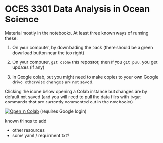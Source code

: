 # OCES 3301 Data Analysis in Ocean Science

Material mostly in the notebooks. At least three known ways of running these:

1) On your computer, by downloading the pack (there should be a green download button near the top right)

2) On your computer, `git clone` this repositor, then if you `git pull` you get updates (if any)

3) In Google colab, but you might need to make copies to your own Google drive, otherwise changes are not saved.

Clicking the icone below opening a Colab instance but changes are by default not saved (and you will need to pull the data files with `!wget` commands that are currently commented out in the notebooks)

[![Open In Colab](https://colab.research.google.com/assets/colab-badge.svg)](https://colab.research.google.com/github/julianmak/OCES3301_data_analysis/blob/main/) (requires Google login)

known things to add:

* other resources
* some yaml / requirment.txt?
